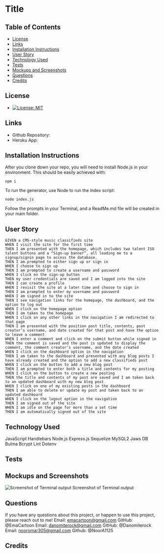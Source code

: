  
# Title
 
## Table of Contents
 
* [License](#license)
* [Links](#links)
* [Installation Instructions](#installation-instructions)
* [User Story](#user-story)
* [Technology Used](#technology-used)
* [Tests](#tests)
* [Mockups and Screenshots](#mockups-and-screenshots)
* [Questions](#questions)
* [Credits](#credits)
 
  
## License
 
* [![License: MIT](https://img.shields.io/badge/License-MIT-yellow.svg)](https://opensource.org/licenses/MIT)
  
## Links
 
* Github Repository: 
* Heroku App: 
  
## Installation Instructions
 
After you clone down your repo, you will need to install Node.js in your environment. This should be easily achieved with:
 
```
npm i
```
 
To run the generator, use Node to run the index script:
```
node index.js
```
 
Follow the prompts in your Terminal, and a ReadMe.md file will be created in your main folder.
 
## User Story
```
GIVEN a CMS-style music classifieds site
WHEN I visit the site for the first time
THEN I am presented with the homepage, which includes two talent ISO talent buttons and a “Sign-up banner”, all leading me to a signup/signin page to access the database.
THEN I am prompted to either sign up or sign in 
WHEN I choose to sign up
THEN I am prompted to create a username and password
WHEN I click on the sign-up button
THEN my user credentials are saved and I am logged into the site
THEN I can create a profile 
WHEN I revisit the site at a later time and choose to sign in
THEN I am prompted to enter my username and password
WHEN I am signed in to the site
THEN I see navigation links for the homepage, the dashboard, and the option to log out
WHEN I click on the homepage option
THEN I am taken to the homepage
WHEN I click on any other links in the navigation I am redirected to that page
THEN I am presented with the position post title, contents, post creator’s username, and date created for that post and have the option to leave a comment
WHEN I enter a comment and click on the submit button while signed in
THEN the comment is saved and the post is updated to display the comment, the comment creator’s username, and the date created
WHEN I click on the dashboard option in the navigation
THEN I am taken to the dashboard and presented with any blog posts I have already created and the option to add a new classifieds post
WHEN I click on the button to add a new blog post
THEN I am prompted to enter both a title and contents for my posting
WHEN I click on the button to create a new posting
THEN the title and contents of my post are saved and I am taken back to an updated dashboard with my new blog post
WHEN I click on one of my existing posts in the dashboard
THEN I am able to delete or update my post and taken back to an updated dashboard
WHEN I click on the logout option in the navigation
THEN I am signed out of the site
WHEN I am idle on the page for more than a set time
THEN I am automatically signed out of the site 
```
 

  
## Technology Used
 
JavaScript
Handlebars 
Node.js 
Express.js 
Sequelize 
MySQL2
Jaws DB
Bulma 
Bcrypt
Lint
Dotenv

  
 
  
## Tests
 

  
## Mockups and Screenshots

![Screenshot of Terminal output](./Screenshot.png)
Screenshot of Terminal output
  
## Questions
 
If you have any questions about this project, or happen to use this project, please reach out to me!
Email: emacartoon@gmail.com
GitHub: @EmaCartoon
Email: danomiterock@gmail.com
GitHub: @Danomiterock
Email: nooromar305@gmail.com
Github: @NoorA1125
 
 
## Credits
 
